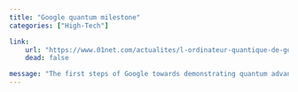 ```yaml
---
title: "Google quantum milestone"
categories: ["High-Tech"]

link:
    url: "https://www.01net.com/actualites/l-ordinateur-quantique-de-google-100-millions-de-fois-plus-rapide-qu-une-machine-classique-935647.html"
    dead: false

message: "The first steps of Google towards demonstrating quantum advantage"
---
```

